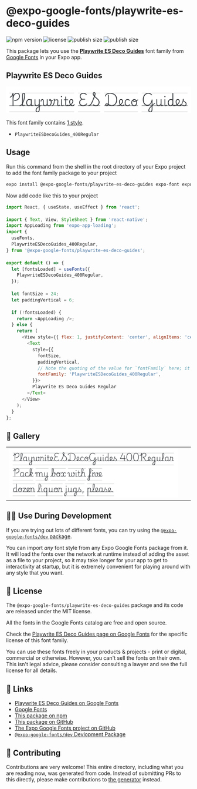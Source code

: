 # @expo-google-fonts/playwrite-es-deco-guides

![npm version](https://flat.badgen.net/npm/v/@expo-google-fonts/playwrite-es-deco-guides)
![license](https://flat.badgen.net/github/license/expo/google-fonts)
![publish size](https://flat.badgen.net/packagephobia/install/@expo-google-fonts/playwrite-es-deco-guides)
![publish size](https://flat.badgen.net/packagephobia/publish/@expo-google-fonts/playwrite-es-deco-guides)

This package lets you use the [**Playwrite ES Deco Guides**](https://fonts.google.com/specimen/Playwrite+ES+Deco+Guides) font family from [Google Fonts](https://fonts.google.com/) in your Expo app.

## Playwrite ES Deco Guides

![Playwrite ES Deco Guides](./font-family.png)

This font family contains [1 style](#-gallery).

- `PlaywriteESDecoGuides_400Regular`

## Usage

Run this command from the shell in the root directory of your Expo project to add the font family package to your project
```sh
expo install @expo-google-fonts/playwrite-es-deco-guides expo-font expo-app-loading
```

Now add code like this to your project
```js
import React, { useState, useEffect } from 'react';

import { Text, View, StyleSheet } from 'react-native';
import AppLoading from 'expo-app-loading';
import {
  useFonts,
  PlaywriteESDecoGuides_400Regular,
} from '@expo-google-fonts/playwrite-es-deco-guides';

export default () => {
  let [fontsLoaded] = useFonts({
    PlaywriteESDecoGuides_400Regular,
  });

  let fontSize = 24;
  let paddingVertical = 6;

  if (!fontsLoaded) {
    return <AppLoading />;
  } else {
    return (
      <View style={{ flex: 1, justifyContent: 'center', alignItems: 'center' }}>
        <Text
          style={{
            fontSize,
            paddingVertical,
            // Note the quoting of the value for `fontFamily` here; it expects a string!
            fontFamily: 'PlaywriteESDecoGuides_400Regular',
          }}>
          Playwrite ES Deco Guides Regular
        </Text>
      </View>
    );
  }
};

```

## 🔡 Gallery


||||
|-|-|-|
|![PlaywriteESDecoGuides_400Regular](./PlaywriteESDecoGuides_400Regular.ttf.png)||||


## 👩‍💻 Use During Development

If you are trying out lots of different fonts, you can try using the [`@expo-google-fonts/dev` package](https://github.com/expo/google-fonts/tree/master/font-packages/dev#readme).

You can import *any* font style from any Expo Google Fonts package from it. It will load the fonts
over the network at runtime instead of adding the asset as a file to your project, so it may take longer
for your app to get to interactivity at startup, but it is extremely convenient
for playing around with any style that you want.

## 📖 License

The `@expo-google-fonts/playwrite-es-deco-guides` package and its code are released under the MIT license.

All the fonts in the Google Fonts catalog are free and open source.

Check the [Playwrite ES Deco Guides page on Google Fonts](https://fonts.google.com/specimen/Playwrite+ES+Deco+Guides) for the specific license of this font family.

You can use these fonts freely in your products & projects - print or digital, commercial or otherwise. However, you can't sell the fonts on their own. This isn't legal advice, please consider consulting a lawyer and see the full license for all details.

## 🔗 Links

- [Playwrite ES Deco Guides on Google Fonts](https://fonts.google.com/specimen/Playwrite+ES+Deco+Guides)
- [Google Fonts](https://fonts.google.com/)
- [This package on npm](https://www.npmjs.com/package/@expo-google-fonts/playwrite-es-deco-guides)
- [This package on GitHub](https://github.com/expo/google-fonts/tree/master/font-packages/playwrite-es-deco-guides)
- [The Expo Google Fonts project on GitHub](https://github.com/expo/google-fonts)
- [`@expo-google-fonts/dev` Devlopment Package](https://github.com/expo/google-fonts/tree/master/font-packages/dev)

## 🤝 Contributing

Contributions are very welcome! This entire directory, including what you are reading now, was generated from code. Instead of submitting PRs to this directly, please make contributions to [the generator](https://github.com/expo/google-fonts/tree/master/packages/generator) instead.
